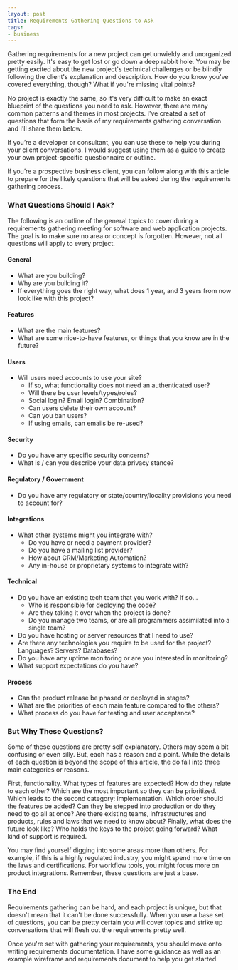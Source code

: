 ```yaml
---
layout: post
title: Requirements Gathering Questions to Ask
tags:
- business
---
```

Gathering requirements for a new project can get unwieldy and unorganized pretty easily. It's easy to get lost or go down a deep rabbit hole. You may be getting excited about the new project's technical challenges or be blindly following the client's explanation and description. How do you know you've covered everything, though? What if you're missing vital points?

No project is exactly the same, so it's very difficult to make an exact blueprint of the questions you need to ask. However, there are many common patterns and themes in most projects. I've created a set of questions that form the basis of my requirements gathering conversation and I'll share them below.

If you’re a developer or consultant, you can use these to help you during your client conversations. I would suggest using them as a guide to create your own project-specific questionnaire or outline.

If you’re a prospective business client, you can follow along with this article to prepare for the likely questions that will be asked during the requirements gathering process.

### What Questions Should I Ask?

The following is an outline of the general topics to cover during a requirements gathering meeting for software and web application projects. The goal is to make sure no area or concept is forgotten. However, not all questions will apply to every project.

#### General

* What are you building?
* Why are you building it?
* If everything goes the right way, what does 1 year, and 3 years from now look like with this project?

#### Features

* What are the main features?
* What are some nice-to-have features, or things that you know are in the future?

#### Users

* Will users need accounts to use your site?
	* If so, what functionality does not need an authenticated user?
	* Will there be user levels/types/roles?
	* Social login? Email login? Combination?
	* Can users delete their own account?
	* Can you ban users?
	* If using emails, can emails be re-used?

#### Security

* Do you have any specific security concerns?
* What is / can you describe your data privacy stance?

#### Regulatory / Government

* Do you have any regulatory or state/country/locality provisions you need to account for?

#### Integrations

* What other systems might you integrate with?
	* Do you have or need a payment provider?
	* Do you have a mailing list provider?
	* How about CRM/Marketing Automation?
	* Any in-house or proprietary systems to integrate with?

#### Technical

* Do you have an existing tech team that you work with? If so...
	* Who is responsible for deploying the code?
	* Are they taking it over when the project is done?
	* Do you manage two teams, or are all programmers assimilated into a single team?
* Do you have hosting or server resources that I need to use?
* Are there any technologies you require to be used for the project? Languages? Servers? Databases?
* Do you have any uptime monitoring or are you interested in monitoring?
* What support expectations do you have?

#### Process

* Can the product release be phased or deployed in stages?
* What are the priorities of each main feature compared to the others?
* What process do you have for testing and user acceptance?

### But Why These Questions?

Some of these questions are pretty self explanatory. Others may seem a bit confusing or even silly. But, each has a reason and a point. While the details of each question is beyond the scope of this article, the do fall into three main categories or reasons.

First, functionality. What types of features are expected? How do they relate to each other? Which are the most important so they can be prioritized. Which leads to the second category: implementation. Which order should the features be added? Can they be stepped into production or do they need to go all at once? Are there existing teams, infrastructures and products, rules and laws that we need to know about? Finally, what does the future look like? Who holds the keys to the project going forward? What kind of support is required.

You may find yourself digging into some areas more than others. For example, if this is a highly regulated industry, you might spend more time on the laws and certifications. For workflow tools, you might focus more on product integrations. Remember, these questions are just a base.

### The End

Requirements gathering can be hard, and each project is unique, but that doesn't mean that it can't be done successfully. When you use a base set of questions, you can be pretty certain you will cover topics and strike up conversations that will flesh out the requirements pretty well.

Once you're set with gathering your requirements, you should move onto writing requirements documentation. I have some guidance as well as an example wireframe and requirements document to help you get started.
